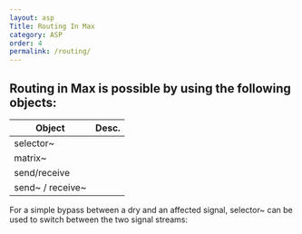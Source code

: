 ```yaml
---
layout: asp
Title: Routing In Max
category: ASP
order: 4
permalink: /routing/
---
```


## Routing in Max is possible by using the following objects:

| Object           | Desc. |
| ---------------- | ----- |
| selector~        |       |
| matrix~          |       |
| send/receive     |       |
| send~ / receive~ |       |


For a simple bypass between a dry and an affected signal, selector~ can be used to switch between the two signal streams:
